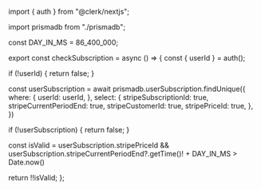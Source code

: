 import { auth } from "@clerk/nextjs";

import prismadb from "./prismadb";

const DAY_IN_MS = 86_400_000;

export const checkSubscription = async () => {
  const { userId } = auth();

  if (!userId) {
    return false;
  }

  const userSubscription = await prismadb.userSubscription.findUnique({
    where: {
      userId: userId,
    },
    select: {
      stripeSubscriptionId: true,
      stripeCurrentPeriodEnd: true,
      stripeCustomerId: true,
      stripePriceId: true,
    },
  })

  if (!userSubscription) {
    return false;
  }

  const isValid =
    userSubscription.stripePriceId &&
    userSubscription.stripeCurrentPeriodEnd?.getTime()! + DAY_IN_MS > Date.now()

  return !!isValid;
};
